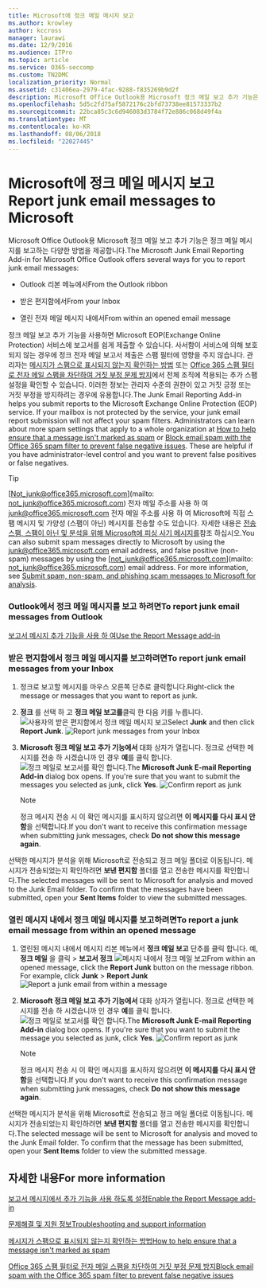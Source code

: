 ```yaml
---
title: Microsoft에 정크 메일 메시지 보고
ms.author: krowley
author: kccross
manager: laurawi
ms.date: 12/9/2016
ms.audience: ITPro
ms.topic: article
ms.service: O365-seccomp
ms.custom: TN2DMC
localization_priority: Normal
ms.assetid: c31406ea-2979-4fac-9288-f835269b9d2f
description: Microsoft Office Outlook용 Microsoft 정크 메일 보고 추가 기능은 정크 메일 메시지를 보고하는 다양한 방법을 제공합니다.
ms.openlocfilehash: 5d5c2fd75af5872176c2bfd73738ee81573337b2
ms.sourcegitcommit: 22bca85c3c6d946083d3784f72e886c068d49f4a
ms.translationtype: MT
ms.contentlocale: ko-KR
ms.lasthandoff: 08/06/2018
ms.locfileid: "22027445"
---
```

# <a name="report-junk-email-messages-to-microsoft"></a><span data-ttu-id="f2fb1-103">Microsoft에 정크 메일 메시지 보고</span><span class="sxs-lookup"><span data-stu-id="f2fb1-103">Report junk email messages to Microsoft</span></span>

<span data-ttu-id="f2fb1-104">Microsoft Office Outlook용 Microsoft 정크 메일 보고 추가 기능은 정크 메일 메시지를 보고하는 다양한 방법을 제공합니다.</span><span class="sxs-lookup"><span data-stu-id="f2fb1-104">The Microsoft Junk Email Reporting Add-in for Microsoft Office Outlook offers several ways for you to report junk email messages:</span></span>
  
- <span data-ttu-id="f2fb1-105">Outlook 리본 메뉴에서</span><span class="sxs-lookup"><span data-stu-id="f2fb1-105">From the Outlook ribbon</span></span>
    
- <span data-ttu-id="f2fb1-106">받은 편지함에서</span><span class="sxs-lookup"><span data-stu-id="f2fb1-106">From your Inbox</span></span>
    
- <span data-ttu-id="f2fb1-107">열린 전자 메일 메시지 내에서</span><span class="sxs-lookup"><span data-stu-id="f2fb1-107">From within an opened email message</span></span>
    
<span data-ttu-id="f2fb1-p101">정크 메일 보고 추가 기능을 사용하면 Microsoft EOP(Exchange Online Protection) 서비스에 보고서를 쉽게 제출할 수 있습니다. 사서함이 서비스에 의해 보호되지 않는 경우에 정크 전자 메일 보고서 제출은 스팸 필터에 영향을 주지 않습니다. 관리자는 [메시지가 스팸으로 표시되지 않는지 확인하는 방법](https://go.microsoft.com/fwlink/p/?LinkId=534224) 또는 [Office 365 스팸 필터로 전자 메일 스팸을 차단하여 거짓 부정 문제 방지](https://go.microsoft.com/fwlink/p/?LinkId=534225)에서 전체 조직에 적용되는 추가 스팸 설정을 확인할 수 있습니다. 이러한 정보는 관리자 수준의 권한이 있고 거짓 긍정 또는 거짓 부정을 방지하려는 경우에 유용합니다.</span><span class="sxs-lookup"><span data-stu-id="f2fb1-p101">The Junk Email Reporting Add-in helps you submit reports to the Microsoft Exchange Online Protection (EOP) service. If your mailbox is not protected by the service, your junk email report submission will not affect your spam filters. Administrators can learn about more spam settings that apply to a whole organization at [How to help ensure that a message isn't marked as spam](https://go.microsoft.com/fwlink/p/?LinkId=534224) or [Block email spam with the Office 365 spam filter to prevent false negative issues](https://go.microsoft.com/fwlink/p/?LinkId=534225). These are helpful if you have administrator-level control and you want to prevent false positives or false negatives.</span></span>
  
> [!TIP]
> <span data-ttu-id="f2fb1-p102">[Not_junk@office365.microsoft.com](mailto: not_junk@office365.microsoft.com) 전자 메일 주소를 사용 하 여 [junk@office365.microsoft.com](mailto:junk@office365.microsoft.com) 전자 메일 주소를 사용 하 여 Microsoft에 직접 스팸 메시지 및 가양성 (스팸이 아닌) 메시지를 전송할 수도 있습니다. 자세한 내용은 [전송 스팸, 스팸이 아닌 및 분석을 위해 Microsoft에 피싱 사기 메시지를](submit-spam-non-spam-and-phishing-scam-messages-to-microsoft-for-analysis.md)참조 하십시오.</span><span class="sxs-lookup"><span data-stu-id="f2fb1-p102">You can also submit spam messages directly to Microsoft by using the [junk@office365.microsoft.com](mailto:junk@office365.microsoft.com) email address, and false positive (non-spam) messages by using the [not_junk@office365.microsoft.com](mailto: not_junk@office365.microsoft.com) email address. For more information, see [Submit spam, non-spam, and phishing scam messages to Microsoft for analysis](submit-spam-non-spam-and-phishing-scam-messages-to-microsoft-for-analysis.md).</span></span> 
  
### <a name="to-report-junk-email-messages-from-outlook"></a><span data-ttu-id="f2fb1-114">Outlook에서 정크 메일 메시지를 보고 하려면</span><span class="sxs-lookup"><span data-stu-id="f2fb1-114">To report junk email messages from Outlook</span></span>

[<span data-ttu-id="f2fb1-115">보고서 메시지 추가 기능을 사용 하 여</span><span class="sxs-lookup"><span data-stu-id="f2fb1-115">Use the Report Message add-in</span></span>](https://support.office.com/article/b5caa9f1-cdf3-4443-af8c-ff724ea719d2) 
  
### <a name="to-report-junk-email-messages-from-your-inbox"></a><span data-ttu-id="f2fb1-116">받은 편지함에서 정크 메일 메시지를 보고하려면</span><span class="sxs-lookup"><span data-stu-id="f2fb1-116">To report junk email messages from your Inbox</span></span>

1. <span data-ttu-id="f2fb1-117">정크로 보고할 메시지를 마우스 오른쪽 단추로 클릭합니다.</span><span class="sxs-lookup"><span data-stu-id="f2fb1-117">Right-click the message or messages that you want to report as junk.</span></span>
    
2. <span data-ttu-id="f2fb1-p103">**정크** 를 선택 하 고 **정크 메일 보고를**클릭 한 다음 키를 누릅니다.  ![사용자의 받은 편지함에서 정크 메일 메시지 보고](media/EOP-Outlook-Junk-Reporting-Tool-3.jpg)</span><span class="sxs-lookup"><span data-stu-id="f2fb1-p103">Select **Junk** and then click **Report Junk**.  ![Report junk messages from your Inbox](media/EOP-Outlook-Junk-Reporting-Tool-3.jpg)</span></span>
  
3. <span data-ttu-id="f2fb1-p104">**Microsoft 정크 메일 보고 추가 기능에서** 대화 상자가 열립니다. 정크로 선택한 메시지를 전송 하 시겠습니까 인 경우 **예**를 클릭 합니다.  ![정크 메일로 보고서를 확인 합니다.](media/EOP-Outlook-Junk-Reporting-Tool-2.jpg)</span><span class="sxs-lookup"><span data-stu-id="f2fb1-p104">The **Microsoft Junk E-mail Reporting Add-in** dialog box opens. If you're sure that you want to submit the messages you selected as junk, click **Yes**.  ![Confirm report as junk](media/EOP-Outlook-Junk-Reporting-Tool-2.jpg)</span></span>
  
    > [!NOTE]
    > <span data-ttu-id="f2fb1-123">정크 메시지 전송 시 이 확인 메시지를 표시하지 않으려면 **이 메시지를 다시 표시 안 함**을 선택합니다.</span><span class="sxs-lookup"><span data-stu-id="f2fb1-123">If you don't want to receive this confirmation message when submitting junk messages, check **Do not show this message again**.</span></span> 
  
<span data-ttu-id="f2fb1-p105">선택한 메시지가 분석을 위해 Microsoft로 전송되고 정크 메일 폴더로 이동됩니다. 메시지가 전송되었는지 확인하려면 **보낸 편지함** 폴더를 열고 전송한 메시지를 확인합니다.</span><span class="sxs-lookup"><span data-stu-id="f2fb1-p105">The selected messages will be sent to Microsoft for analysis and moved to the Junk Email folder. To confirm that the messages have been submitted, open your **Sent Items** folder to view the submitted messages.</span></span> 
  
### <a name="to-report-a-junk-email-message-from-within-an-opened-message"></a><span data-ttu-id="f2fb1-126">열린 메시지 내에서 정크 메일 메시지를 보고하려면</span><span class="sxs-lookup"><span data-stu-id="f2fb1-126">To report a junk email message from within an opened message</span></span>

1. <span data-ttu-id="f2fb1-p106">열린된 메시지 내에서 메시지 리본 메뉴에서 **정크 메일 보고** 단추를 클릭 합니다. 예, **정크 메일** 을 클릭 \> **보고서 정크** ![메시지 내에서 정크 메일 보고](media/EOP-Outlook-Junk-Reporting-Tool-4.jpg)</span><span class="sxs-lookup"><span data-stu-id="f2fb1-p106">From within an opened message, click the **Report Junk** button on the message ribbon. For example, click **Junk** \> **Report Junk** ![Report a junk email from within a message](media/EOP-Outlook-Junk-Reporting-Tool-4.jpg)</span></span>
  
2. <span data-ttu-id="f2fb1-p107">**Microsoft 정크 메일 보고 추가 기능에서** 대화 상자가 열립니다. 정크로 선택한 메시지를 전송 하 시겠습니까 인 경우 **예**를 클릭 합니다.  ![정크 메일로 보고서를 확인 합니다.](media/EOP-Outlook-Junk-Reporting-Tool-2.jpg)</span><span class="sxs-lookup"><span data-stu-id="f2fb1-p107">The **Microsoft Junk E-mail Reporting Add-in** dialog box opens. If you're sure that you want to submit the message you selected as junk, click **Yes**.  ![Confirm report as junk](media/EOP-Outlook-Junk-Reporting-Tool-2.jpg)</span></span>
  
    > [!NOTE]
    > <span data-ttu-id="f2fb1-132">정크 메시지 전송 시 이 확인 메시지를 표시하지 않으려면 **이 메시지를 다시 표시 안 함**을 선택합니다.</span><span class="sxs-lookup"><span data-stu-id="f2fb1-132">If you don't want to receive this confirmation message when submitting junk messages, check **Do not show this message again**.</span></span> 
  
<span data-ttu-id="f2fb1-p108">선택한 메시지가 분석을 위해 Microsoft로 전송되고 정크 메일 폴더로 이동됩니다. 메시지가 전송되었는지 확인하려면 **보낸 편지함** 폴더를 열고 전송한 메시지를 확인합니다.</span><span class="sxs-lookup"><span data-stu-id="f2fb1-p108">The selected message will be sent to Microsoft for analysis and moved to the Junk Email folder. To confirm that the message has been submitted, open your **Sent Items** folder to view the submitted message.</span></span> 
  
## <a name="for-more-information"></a><span data-ttu-id="f2fb1-135">자세한 내용</span><span class="sxs-lookup"><span data-stu-id="f2fb1-135">For more information</span></span>

[<span data-ttu-id="f2fb1-136">보고서 메시지에서 추가 기능을 사용 하도록 설정</span><span class="sxs-lookup"><span data-stu-id="f2fb1-136">Enable the Report Message add-in</span></span>](https://support.office.com/article/4250c4bc-6102-420b-9e0a-a95064837676)
  
[<span data-ttu-id="f2fb1-137">문제해결 및 지원 정보</span><span class="sxs-lookup"><span data-stu-id="f2fb1-137">Troubleshooting and support information</span></span>](troubleshooting-and-support-information.md)
  
[<span data-ttu-id="f2fb1-138">메시지가 스팸으로 표시되지 않는지 확인하는 방법</span><span class="sxs-lookup"><span data-stu-id="f2fb1-138">How to help ensure that a message isn't marked as spam</span></span>](https://go.microsoft.com/fwlink/p/?LinkId=534224)
  
[<span data-ttu-id="f2fb1-139">Office 365 스팸 필터로 전자 메일 스팸을 차단하여 거짓 부정 문제 방지</span><span class="sxs-lookup"><span data-stu-id="f2fb1-139">Block email spam with the Office 365 spam filter to prevent false negative issues</span></span>](https://go.microsoft.com/fwlink/p/?LinkId=534225)
  

